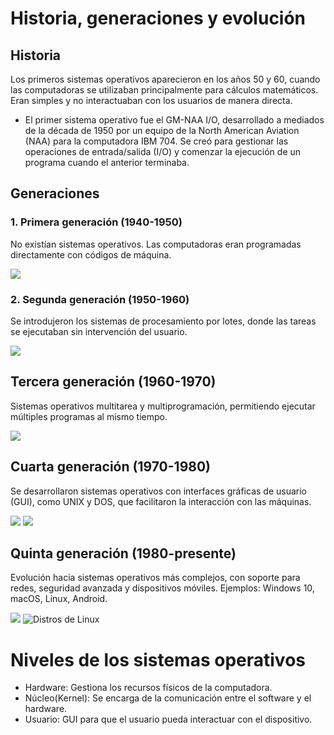 # Historia, generaciones y evolución
## Historia
 Los primeros sistemas operativos aparecieron en los años 50 y 60, cuando las computadoras se utilizaban principalmente para cálculos matemáticos. Eran simples y no interactuaban con los usuarios de manera directa.
- El primer sistema operativo fue el GM-NAA I/O, desarrollado a mediados de la década de 1950 por un equipo de la North American Aviation (NAA) para la computadora IBM 704. Se creó para gestionar las operaciones de entrada/salida (I/O) y comenzar la ejecución de un programa cuando el anterior terminaba.

## Generaciones
### 1.  Primera generación (1940-1950)
No existían sistemas operativos. Las computadoras eran programadas directamente con códigos de máquina.

![](https://imgs.search.brave.com/3kMqZY0hB1RSdWEYQXilkCpkmUY7hwESAmzxaMFoh88/rs:fit:500:0:0:0/g:ce/aHR0cHM6Ly91cGxv/YWQud2lraW1lZGlh/Lm9yZy93aWtpcGVk/aWEvY29tbW9ucy90/aHVtYi81LzU2L0lC/TV83MDQ0X2F0X05U/VF9DZW50cmFsX1N0/YXRpY3NfSW5zdGl0/dXRlLmpwZy82NDBw/eC1JQk1fNzA0NF9h/dF9OVFRfQ2VudHJh/bF9TdGF0aWNzX0lu/c3RpdHV0ZS5qcGc)

### 2. Segunda generación (1950-1960)
 Se introdujeron los sistemas de procesamiento por lotes, donde las tareas se ejecutaban sin intervención del usuario.

![](https://imgs.search.brave.com/7wleJro20p5teWjPv0Vp2aWJIya5KCUA2G-HdktpYrA/rs:fit:860:0:0:0/g:ce/aHR0cHM6Ly93d3cu/cHJvZmVzaW9uYWxy/ZXZpZXcuY29tL3dw/LWNvbnRlbnQvdXBs/b2Fkcy8yMDE4LzEx/L0MlQzMlQjNtby1m/dW5jaW9uYS1lbC1w/cm9jZXNhbWllbnRv/LWJhdGNoLW8tcG9y/LWxvdGVzLTIucG5n)

## Tercera generación (1960-1970)

Sistemas operativos multitarea y multiprogramación, permitiendo ejecutar múltiples programas al mismo tiempo.

![](https://imgs.search.brave.com/wdNXJc2RNZ7I-Qd_tBzBR3vogRtRw19_XvAo6vocb5M/rs:fit:860:0:0:0/g:ce/aHR0cHM6Ly9sY3Np/c3RlbWFzb3BlcmF0/aXZvcy53b3JkcHJl/c3MuY29tL3dwLWNv/bnRlbnQvdXBsb2Fk/cy8yMDE1LzAyL3Np/c3RlbWEtbXVsdGlw/cm9ncmFtYWNpb24u/cG5nP3c9MzAwJmg9/MjE2)

## Cuarta generación (1970-1980)

Se desarrollaron sistemas operativos con interfaces gráficas de usuario (GUI), como UNIX y DOS, que facilitaron la interacción con las máquinas.

![](https://imgs.search.brave.com/rtzwsPKmIlmedbvxxyClN0gfA4Ih7gMwef5qbl_fRSA/rs:fit:500:0:0:0/g:ce/aHR0cHM6Ly91cGxv/YWQud2lraW1lZGlh/Lm9yZy93aWtpcGVk/aWEvY29tbW9ucy82/LzZlL1VOSVhfbG9n/by5zdmc)
![](https://imgs.search.brave.com/vaDb_tlrggUtxcBvNG5Ee_75aZSDxiogBD1KhsKNWtg/rs:fit:500:0:0:0/g:ce/aHR0cHM6Ly9jZG4u/cGl4YWJheS5jb20v/cGhvdG8vMjAxMi8w/NS8wNC8xMi81OS9k/b3MtNDczOTFfMTI4/MC5wbmc)

## Quinta generación (1980-presente)

Evolución hacia sistemas operativos más complejos, con soporte para redes, seguridad avanzada y dispositivos móviles. Ejemplos: Windows 10, macOS, Linux, Android.

![](https://imgs.search.brave.com/0HqnMbl8OGO0sHV7Ylnf6iLl8KzVPLuh58aYwlM4E2Y/rs:fit:500:0:0:0/g:ce/aHR0cHM6Ly90aHVt/YnMuZHJlYW1zdGlt/ZS5jb20vYi9tb3N0/LXBvcHVsYXItb3Bl/cmF0aW5nLXN5c3Rl/bXMtMjg5NDQ3MDcu/anBn)
![Distros de Linux](https://imgs.search.brave.com/bXXtE6r_WJ44sBSv6mEjxTHaYc9xO8CwCgKkNM_GWcI/rs:fit:860:0:0:0/g:ce/aHR0cHM6Ly91cGxv/YWQud2lraW1lZGlh/Lm9yZy93aWtpcGVk/aWEvY29tbW9ucy8x/LzFiL0xpbnV4X0Rp/c3RyaWJ1dGlvbl9U/aW1lbGluZS5zdmc)

# Niveles de los sistemas operativos

- Hardware: Gestiona los recursos físicos de la computadora.
- Núcleo(Kernel): Se encarga de la comunicación entre el software y el hardware.
- Usuario: GUI para que el usuario pueda interactuar con el dispositivo.  
